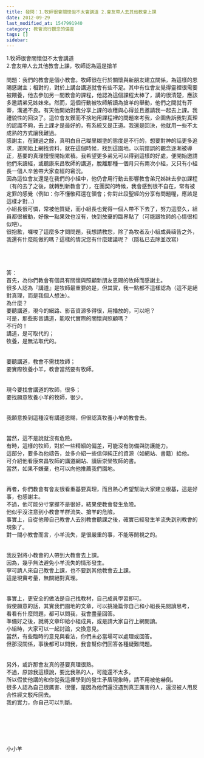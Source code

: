 ```yaml
---
title: 發問：1.牧師很會關懷但不太會講道 2.會友帶人去其他教會上課
date: 2012-09-29
last_modified_at: 1547991940
category: 教會流行觀念的偏差
tags: []
sidebar: 
---
```


<p>1.牧師很會關懷但不太會講道 <br/>2.會友帶人去其他教會上課，牧師認為這是搶羊<br/><!--more--><br/>問題：我們的教會是個小教會。牧師很在行於關懷與新朋友建立關係，為這樣的恩賜感謝主；相對的，對於上講台講道就會有些不足。其中有位會友覺得靈裡很需要被餵養，他去參加另一間教會的課程，他認為這個課程太棒了，講的很清楚，應該多邀請弟兄姊妹來。然而，這個行動被牧師解讀為搶羊的舉動，他們之間就有芥蒂，溝通不良。有天他開始對我分享上課的收穫與心得並且邀請我一起去上課。我禮貌性的回決了。這位會友鍥而不捨地用課程裡的問題來考我，企圖告訴我對真理的認識不夠，去上課才是最好的，有系統又是正道。我還是回決，他就用一些不太成熟的方式讓我難過。<br/>       感謝主，在難過之餘，真明白自己糊里糊塗的態度是不行的，想要對神的話更多追求，遂開始上網找資料，就在這個時候，找到這園地。以前錯誤的觀念逐漸被導正，基要的真理慢慢開始累積。我希望更多弟兄可以得到這樣的好處，便開始邀請他們來讀經，或聽康來昌牧師的講道，脫離那種一個月只有兩次小組，又只有小組長一個人辛苦帶大家查經的窘況。<br/>       因為這位會友還是在我們的小組中，他仍會用行動去影響教會弟兄姊妹去參加課程（有的去了之後，就轉到新教會了），在團契的時候，我會感到很不自在，常有被定罪的感覺（例如：你不懂敬拜還在領會；你對此段聖經的分享有問題喔，應該是這樣才對…）<br/>        小組長很可憐，常被他質疑，而小組長也覺得一個人帶不下去了，努力這麼久，組員都很被動，好像一點果效也沒有，快到放棄的臨界點了（可能跟牧師的心情很相似吧）。<br/>很抱歉，囉唆了這麼多才問問題，我想請教您，除了為牧者及小組成員禱告之外，<br/>我還有什麼能做的嗎？這樣的情況您有什麼建議呢？（隱私已去除並改寫）<br/> <br/><br/><br/><br/>答：<br/>首先，為你們教會有個具有關懷與照顧新朋友恩賜的牧師而感謝主。<br/>很多人認為『講道』是牧師最重要的是，但其實，我一點都不這樣認為（這不是絕對真理，而是我個人想法）。<br/>為什麼？<br/>要聽講道，現今的網路、影音資源多得很，用播放的，可以吧？<br/>可是，那些影音講道，能取代實際的關懷與照顧嗎？<br/>不行的！<br/>講道，是可取代的；<br/>牧養，是無法取代的。<br/> <br/><br/>要聽講道，教會不需找牧師；<br/>要實際牧養小羊，教會當然要有牧師。<br/> <br/><br/>現今要找會講道的牧師，很多；<br/>要找願意牧養小羊的牧師，很少。<br/> <br/><br/>我願意換到這種沒有講道恩賜，但很認真牧養小羊的教會去。<br/> <br/><br/>當然，這不是說就沒有危險。<br/>有時，這樣的牧師，對於一些精細的偏差，可能沒有防備與防護能力。<br/>這部分，要多為他禱告，並多介紹一些信仰純正的資源（如網站、書籍）給他。<br/>可介紹他看康來昌牧師的講道網站、讀唐崇榮牧師的書。<br/>當然，如果不嫌棄，也可以向他推薦我們園地。<br/> <br/> <br/>再者，你們教會有會友很看重基要真理，而且熱心希望幫助大家建立根基，這是好事，也感謝主。<br/>不過，他可能分寸掌握不是很好，結果使教會發生危險。<br/>他似乎沒注意到小教會羊群流失、搶羊的危險。<br/>事實上，自從他帶自己教會人去別教會聽課之後，確實已經發生羊流失到別教會的現象了。<br/>對一間小教會而言，小羊流失，是很嚴重的事，不能等閒視之的。<br/> <br/><br/>我反對將小教會的人帶到大教會去上課。<br/>因為，幾乎無法避免小羊流失的情形發生。<br/>寧可請人來自己教會上課，也不要到其他教會去上課。<br/>這是現實考量，無關絕對真理。<br/> <br/><br/>事實上，更安全的做法是自己找教材，自己成員學習即可。<br/>假使願意的話，其實我們園地的文章，可以挑幾篇你自己和小組長先閱讀思考，<br/>看看有什麼問題，都可以問我，我會盡量回答。<br/>準備好之後，就將文章印給小組成員，或是請大家自行上網閱讀。<br/>小組時，大家可以一起討論，交換意見。<br/>當然，有些臨時的意見與看法，你們未必當場可以處理或回答。<br/>但那沒關係，事後都可以問我，我會幫你們回答各種疑難問題。<br/> <br/><br/>另外，或許那會友真的基要真理很熟。<br/>不過，原諒我這樣說，要比我熟的人，可能還不太多。<br/>所以假使他講的和你從我這裡學到的發生矛盾現象時，請不用被他嚇倒。<br/>很多人認為自己很厲害、很懂，是因為他們還沒遇到真正厲害的人，還沒被人用反合性經文駁斥回去。<br/>我的實力，你自己可以判斷。<br/> <br/><br/><br/><br/><br/><br/>小小羊<br/><br/><br/><br/><br/><br/><br/><br/></p>